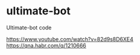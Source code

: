 # ultimate-bot
Ultimate-bot code

https://www.youtube.com/watch?v=82d9s8D6XE4
https://qna.habr.com/q/1210666

